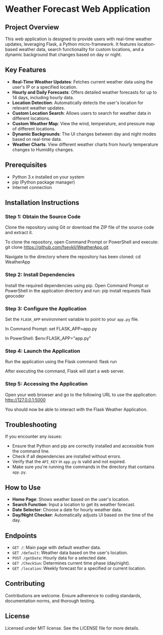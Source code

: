 # Weather Forecast Web Application

## Project Overview

This web application is designed to provide users with real-time weather updates, leveraging Flask, a Python micro-framework. It features location-based weather data, search functionality for custom locations, and a dynamic background that changes based on day or night.

## Key Features

- **Real-Time Weather Updates**: Fetches current weather data using the user's IP or a specified location.
- **Hourly and Daily Forecasts**: Offers detailed weather forecasts for up to 14 days, including hourly data.
- **Location Detection**: Automatically detects the user's location for relevant weather updates.
- **Custom Location Search**: Allows users to search for weather data in different locations.
- **Custom Weather Map**: View the wind, temperature, and pressure map of different locations.
- **Dynamic Backgrounds**: The UI changes between day and night modes based on real-time data.
- **Weather Charts**: View different weather charts from hourly temperature changes to Humidity changes.


## Prerequisites

- Python 3.x installed on your system
- pip (Python package manager)
- Internet connection

## Installation Instructions

### Step 1: Obtain the Source Code

Clone the repository using Git or download the ZIP file of the source code and extract it.

To clone the repository, open Command Prompt or PowerShell and execute:
git clone https://github.com/fsevkli/WeatherApp.git


Navigate to the directory where the repository has been cloned:
cd WeatherApp


### Step 2: Install Dependencies

Install the required dependencies using pip. Open Command Prompt or PowerShell in the application directory and run:
pip install requests flask geocoder


### Step 3: Configure the Application

Set the `FLASK_APP` environment variable to point to your `app.py` file.

In Command Prompt:
set FLASK_APP=app.py

In PowerShell:
$env:FLASK_APP="app.py"


### Step 4: Launch the Application
Run the application using the Flask command:
flask run

After executing the command, Flask will start a web server.

### Step 5: Accessing the Application
Open your web browser and go to the following URL to use the application:
http://127.0.0.1:5000


You should now be able to interact with the Flask Weather Application.

## Troubleshooting

If you encounter any issues:

- Ensure that Python and pip are correctly installed and accessible from the command line.
- Check if all dependencies are installed without errors.
- Verify that the `API_KEY` in `app.py` is valid and not expired.
- Make sure you're running the commands in the directory that contains `app.py`.

## How to Use

- **Home Page**: Shows weather based on the user's location.
- **Search Function**: Input a location to get its weather forecast.
- **Date Selector**: Choose a date for hourly weather data.
- **Day/Night Checker**: Automatically adjusts UI based on the time of the day.

## Endpoints

- `GET /`: Main page with default weather data.
- `GET /default`: Weather data based on the user's location.
- `POST /getDate`: Hourly data for a selected date.
- `GET /CheckSun`: Determines current time phase (day/night).
- `GET /location`: Weekly forecast for a specified or current location.

## Contributing

Contributions are welcome. Ensure adherence to coding standards, documentation norms, and thorough testing.

## License
Licensed under MIT license. See the LICENSE file for more details.